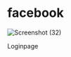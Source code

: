# facebook
![Screenshot (32)](https://user-images.githubusercontent.com/116647491/197776503-c45181c6-7efe-464c-a72e-8c2a68d807b4.png)

Loginpage
